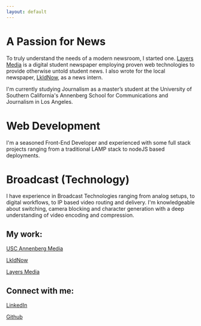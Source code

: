 ```yaml
---
layout: default
---
```

# A Passion for News
To truly understand the needs of a modern newsroom, I started one. [Layers Media](https://layers.media) is a digital student newspaper employing proven web technologies to provide otherwise untold student news. I also wrote for the local newspaper, [LkldNow](https://www.lkldnow.com/author/jasonchua), as a news intern. 

I'm currently studying Journalism as a master’s student at the University of Southern California's Annenberg School for Communications and Journalism in Los Angeles.
# Web Development
I'm a seasoned Front-End Developer and experienced with some full stack projects ranging from a traditional LAMP stack to nodeJS based deployments.
# Broadcast (Technology)
I have experience in Broadcast Technologies ranging from analog setups, to digital workflows, to IP based video routing and delivery. I'm knowledgeable about switching, camera blocking and  character generation with a deep understanding of video encoding and compression.

## My work:

[USC Annenberg Media](https://www.uscannenbergmedia.com/author/jason-chua/)

[LkldNow](https://www.lkldnow.com/author/jasonchua)

[Layers Media](https://layers.media/author/jasonchua/)

## Connect with me:

[LinkedIn](https://www.linkedin.com/in/jchu04/)

[Github](https://github.com/rebel1804)


